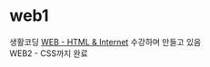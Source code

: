 # web1
생활코딩 [WEB - HTML & Internet](https://opentutorials.org/course/3084) 수강하며 만들고 있음
<br>WEB2 - CSS까지 완료
